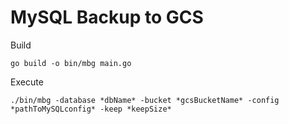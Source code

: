 # MySQL Backup to GCS

Build

    go build -o bin/mbg main.go


Execute

    ./bin/mbg -database *dbName* -bucket *gcsBucketName* -config *pathToMySQLconfig* -keep *keepSize*
